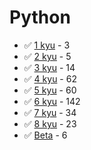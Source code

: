 # Python
* :white_check_mark: [1 kyu](/codewars/solutions/python/1%20kyu) - 3
* :white_check_mark: [2 kyu](/codewars/solutions/python/2%20kyu) - 5
* :white_check_mark: [3 kyu](/codewars/solutions/python/3%20kyu) - 14
* :white_check_mark: [4 kyu](/codewars/solutions/python/4%20kyu) - 62
* :white_check_mark: [5 kyu](/codewars/solutions/python/5%20kyu) - 60
* :white_check_mark: [6 kyu](/codewars/solutions/python/6%20kyu) - 142
* :white_check_mark: [7 kyu](/codewars/solutions/python/7%20kyu) - 34
* :white_check_mark: [8 kyu](/codewars/solutions/python/8%20kyu) - 23
* :white_check_mark: [Beta](/codewars/solutions/python/Beta) - 6